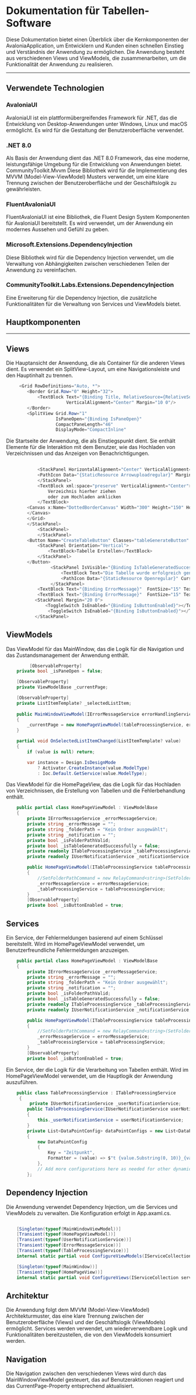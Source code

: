 # Dokumentation für Tabellen-Software

Diese Dokumentation bietet einen Überblick über die Kernkomponenten der AvaloniaApplication, um Entwicklern und Kunden einen schnellen Einstieg und Verständnis der Anwendung zu ermöglichen. Die Anwendung besteht aus verschiedenen Views und ViewModels, die zusammenarbeiten, um die Funktionalität der Anwendung zu realisieren.

--------

## Verwendete Technologien


### AvaloniaUI

AvaloniaUI ist ein plattformübergreifendes Framework für .NET, das die Entwicklung von Desktop-Anwendungen unter Windows, Linux und macOS ermöglicht. Es wird für die Gestaltung der Benutzeroberfläche verwendet.

### .NET 8.0

Als Basis der Anwendung dient das .NET 8.0 Framework, das eine moderne, leistungsfähige Umgebung für die Entwicklung von Anwendungen bietet.
CommunityToolkit.Mvvm
Diese Bibliothek wird für die Implementierung des MVVM (Model-View-ViewModel) Musters verwendet, um eine klare Trennung zwischen der Benutzeroberfläche und der Geschäftslogik zu gewährleisten.

### FluentAvaloniaUI

FluentAvaloniaUI ist eine Bibliothek, die Fluent Design System Komponenten für AvaloniaUI bereitstellt. Es wird verwendet, um der Anwendung ein modernes Aussehen und Gefühl zu geben.


### Microsoft.Extensions.DependencyInjection

Diese Bibliothek wird für die Dependency Injection verwendet, um die Verwaltung von Abhängigkeiten zwischen verschiedenen Teilen der Anwendung zu vereinfachen.


### CommunityToolkit.Labs.Extensions.DependencyInjection

Eine Erweiterung für die Dependency Injection, die zusätzliche Funktionalitäten für die Verwaltung von Services und ViewModels bietet.

## Hauptkomponenten
---------
## Views

Die Hauptansicht der Anwendung, die als Container für die anderen Views dient. Es verwendet ein SplitView-Layout, um eine Navigationsleiste und den Hauptinhalt zu trennen.

``` c# title="MainWindow.axaml"
     <Grid RowDefinitions="Auto, *">
        <Border Grid.Row="0" Height="32">
            <TextBlock Text="{Binding Title, RelativeSource={RelativeSource FindAncestor, AncestorType=Window }}"
                       VerticalAlignment="Center" Margin="10 0"/>
        </Border>
        <SplitView Grid.Row="1"
                   IsPaneOpen="{Binding IsPaneOpen}"
                   CompactPaneLength="46"
                   DisplayMode="CompactInline"
```    

Die Startseite der Anwendung, die als Einstiegspunkt dient. Sie enthält Elemente für die Interaktion mit dem Benutzer, wie das Hochladen von Verzeichnissen und das Anzeigen von Benachrichtigungen.

``` c# title="HomePageView.axaml"
   
            <StackPanel HorizontalAlignment="Center" VerticalAlignment="Center">  
            <PathIcon Data="{StaticResource Arrowuploadregular}" Margin="0 0 0 80"></PathIcon>
            </StackPanel>
            <TextBlock xml:space="preserve" VerticalAlignment="Center">
                Verzeichnis hierher ziehen
                oder zum Hochladen anklicken
            </TextBlock>
        <Canvas x:Name="DottedBorderCanvas" Width="300" Height="150" HorizontalAlignment="Center" VerticalAlignment="Center">
        </Canvas>
        </Grid>
        </StackPanel>
            <StackPanel>
            </StackPanel>
        <Button Name="CreateTableButton" Classes="tableGenerateButton" Padding="13" Cursor="Hand" Command="{Binding CreateTableCommand}" HorizontalAlignment="Center">
            <StackPanel Orientation="Vertical">
                <TextBlock>Tabelle Erstellen</TextBlock>
            </StackPanel> 
        </Button>
                 <StackPanel IsVisible="{Binding IsTableGeneratedSuccessfully}" Orientation="Horizontal" HorizontalAlignment="Center">
                     <TextBlock Text="Die Tabelle wurde erfolgreich generiert." FontSize="15" Foreground="#107c10" HorizontalAlignment="Center" Margin="0 0 0 10"/>
                     <PathIcon Data="{StaticResource Openregular}" Cursor="Hand" VerticalAlignment="Top" PointerPressed="OpenFolderIcon_PointerPressed"></PathIcon>
                 </StackPanel>
            <TextBlock Text="{Binding ErrorMessage}"  FontSize="15" TextWrapping="Wrap" Foreground="#d83b01" HorizontalAlignment="Center" Margin="0 0 0 10"/>
            <TextBlock Text="{Binding ErrorMessage}"  FontSize="15" TextWrapping="Wrap" Foreground="#d2d0ce" HorizontalAlignment="Center" Margin="0 0 0 10"/>
           <StackPanel Margin="20 0">
               <ToggleSwitch IsEnabled="{Binding IsButtonEnabled}"></ToggleSwitch>
                <ToggleSwitch IsEnabled="{Binding IsButtonEnabled}"></ToggleSwitch>
           </StackPanel>
``` 



## ViewModels

Das ViewModel für das MainWindow, das die Logik für die Navigation und das Zustandsmanagement der Anwendung enthält.

``` c# title="MainWindowViewModel.cs"
         [ObservableProperty]
    private bool _isPaneOpen = false;

    [ObservableProperty] 
    private ViewModelBase _currentPage;

    [ObservableProperty]
    private ListItemTemplate? _selectedListItem;
    
    public MainWindowViewModel(IErrorMessageService errorHandlingService, ITableProcessingService tableProcessingService)
    {
        _currentPage = new HomePageViewModel(tableProcessingService, errorHandlingService);
    }

    partial void OnSelectedListItemChanged(ListItemTemplate? value)
    {
        if (value is null) return;

        var instance = Design.IsDesignMode
            ? Activator.CreateInstance(value.ModelType)
            : Ioc.Default.GetService(value.ModelType);
```  


Das ViewModel für die HomePageView, das die Logik für das Hochladen von Verzeichnissen, die Erstellung von Tabellen und die Fehlerbehandlung enthält.

``` c# title="HomePageViewModel.cs"
    public partial class HomePageViewModel : ViewModelBase
    {
        private IErrorMessageService _errorMessageService;
        private string _errorMessage = "";
        private string _folderPath = "Kein Ordner ausgewählt";
        private string _notification = "";
        private bool _isFolderPathValid;
        private bool _isTableGeneratedSuccessfully = false;
        private readonly ITableProcessingService _tableProcessingService;
        private readonly IUserNotificationService _notificationService;

        public HomePageViewModel(ITableProcessingService tableProcessingService, IErrorMessageService errorMessageService)
        {
            //SetFolderPathCommand = new RelayCommand<string>(SetFolderPath);
            _errorMessageService = errorMessageService;
            _tableProcessingService = tableProcessingService;
        }
        [ObservableProperty]
        private bool _isButtonEnabled = true;
``` 



## Services

Ein Service, der Fehlermeldungen basierend auf einem Schlüssel bereitstellt. Wird im HomePageViewModel verwendet, um Benutzerfreundliche Fehlermeldungen anzuzeigen.

``` c# title="ErrorMessageService.cs"
    public partial class HomePageViewModel : ViewModelBase
    {
        private IErrorMessageService _errorMessageService;
        private string _errorMessage = "";
        private string _folderPath = "Kein Ordner ausgewählt";
        private string _notification = "";
        private bool _isFolderPathValid;
        private bool _isTableGeneratedSuccessfully = false;
        private readonly ITableProcessingService _tableProcessingService;
        private readonly IUserNotificationService _notificationService;

        public HomePageViewModel(ITableProcessingService tableProcessingService, IErrorMessageService errorMessageService)
        {
            //SetFolderPathCommand = new RelayCommand<string>(SetFolderPath);
            _errorMessageService = errorMessageService;
            _tableProcessingService = tableProcessingService;
        }
        [ObservableProperty]
        private bool _isButtonEnabled = true;
``` 

Ein Service, der die Logik für die Verarbeitung von Tabellen enthält. Wird im HomePageViewModel verwendet, um die Hauptlogik der Anwendung auszuführen.

``` c# title="TableProcessingService.cs"
    public class TableProcessingService : ITableProcessingService
     {
         private IUserNotificationService _userNotificationService;
        public TableProcessingService(IUserNotificationService userNotificationService)
        {
            this._userNotificationService = userNotificationService;
        }
        private List<DataPointConfig> dataPointConfigs = new List<DataPointConfig>
        {
            new DataPointConfig
            {
                Key = "Zeitpunkt",
                Formatter = (value) => $"t {value.Substring(0, 10)}_{value.Substring(10).Replace('_', ':')};;"
            },
            // Add more configurations here as needed for other dynamic data points
        };
``` 

## Dependency Injection

Die Anwendung verwendet Dependency Injection, um die Services und ViewModels zu verwalten. Die Konfiguration erfolgt in App.axaml.cs.

``` c# title="App.axaml.cs"

    [Singleton(typeof(MainWindowViewModel))]
    [Transient(typeof(HomePageViewModel))]
    [Transient(typeof(UserNotificationService))]
    [Transient(typeof(ErrorMessageService))]
    [Transient(typeof(TableProcessingService))]
    internal static partial void ConfigureViewModels(IServiceCollection services);

    [Singleton(typeof(MainWindow))]
    [Transient(typeof(HomePageView))]
    internal static partial void ConfigureViews(IServiceCollection services);
``` 


## Architektur

Die Anwendung folgt dem MVVM (Model-View-ViewModel) Architekturmuster, das eine klare Trennung zwischen der Benutzeroberfläche (Views) und der Geschäftslogik (ViewModels) ermöglicht. Services werden verwendet, um wiederverwendbare Logik und Funktionalitäten bereitzustellen, die von den ViewModels konsumiert werden.


## Navigation

Die Navigation zwischen den verschiedenen Views wird durch das MainWindowViewModel gesteuert, das auf Benutzeraktionen reagiert und das CurrentPage-Property entsprechend aktualisiert.